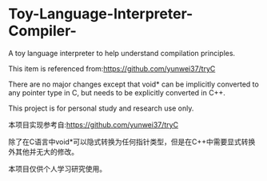 # Toy-Language-Interpreter-Compiler-
A toy language interpreter to help understand compilation principles.

This item is referenced from:https://github.com/yunwei37/tryC

There are no major changes except that void* can be implicitly converted to any pointer type in C, but needs to be explicitly converted in C++.

This project is for personal study and research use only.

本项目实现参考自:https://github.com/yunwei37/tryC

除了在C语言中void*可以隐式转换为任何指针类型，但是在C++中需要显式转换外其他并无大的修改。

本项目仅供个人学习研究使用。
